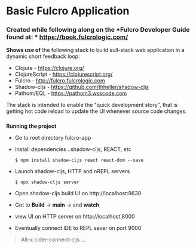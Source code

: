 # Basic Fulcro Application
### Created while following along on the *Fulcro Developer Guide found at: * https://book.fulcrologic.com/


**Shows use of** the following stack to build sull-stack web application in a dynamic short feedback loop:
  * Clojure - https://clojure.org/
  * ClojureScript - https://clojurescript.org/
  * Fulcro - http://fulcro.fulcrologic.com
  * Shadow-cljs - https://github.com/thheller/shadow-cljs
  * Pathom/EQL - https://pathom3.wsscode.com

The stack is intended to enable the "quick development story",
that is getting hot code reload to update the UI whenever source code changes. 

###
**Running the project**
+ Go to root directory fulcro-app
+ Install dependencies ..shadow-cljs, REACT, etc

  ```
  $ npm install shadow-cljs react react-dom --save
  ```

+ Launch shadow-cljs, HTTP  and nREPL servers

  ```
  $ npx shadow-cljs server
  ```
  
+ Open shadow-cljs build UI on http://localhost:9630
+ Got to **Build** -> **main** -> and **watch**
+ view UI on HTTP server on http://localhost:8000
+ Eventually connect IDE to REPL sever on port 9000
 > Alt-x cider-connect-cljs ...
